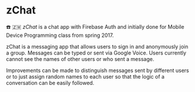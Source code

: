 # zChat
:phone: :zimbabwe: *zChat* is a chat app with Firebase Auth and initially done for Mobile Device Programming class from spring 2017.

zChat is a messaging app that allows users to sign in and anonymously join a group. Messages can be typed or sent via Google Voice. Users currently cannot see the names of other users or who sent a message.

Improvements can be made to distinguish messages sent by different users or
to just assign random names to each user so that the logic of a conversation can be easily followed.
